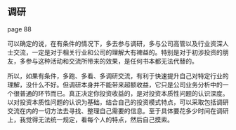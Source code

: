 ## 调研

page 88

可以确定的说，在有条件的情况下，多去参与调研，多与公司高管以及行业资深人士交流，一定是对于相关行业和公司的理解大有裨益的。特别是对于初涉投资的朋友，多参与这种活动和交流所带来的效果，是任何书本都无法代替的。

所以，如果有条件，多跑、多看、多调研交流，有利于快速提升自己对特定行业的理解，没什么不好。但调研本身并不能带来超额收益，它只是公司业务分析中的一个很普通的环节而已。真正决定你投资收益的，是对投资本质性问题的认识深度。以对投资本质性问题的认识为基础，结合自己的投资模式特点，可以采取包括调研交流在内的一切方法去寻找、整理自己需要的信息。至于具体要花多少时间在调研上，我觉得无法统一规定，看每个人的特点，然后自己摸索。
